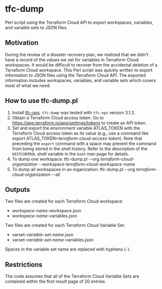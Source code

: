 # tfc-dump
Perl script using the Terraform Cloud API to export workspaces, variables, and variable sets to JSON files.

## Motivation
During the review of a disaster recovery plan, we realized that we didn't have a
record of the values we set for variables in Terraform Cloud workspaces.
It would be difficult to recover from the accidental deletion of a Terraform
Cloud workspace.
This Perl script was quickly written to export information to JSON files
using the Terraform Cloud API.
The exported information includes workspaces, variables, and variable sets
which covers most of what we need.

## How to use tfc-dump.pl
1. Install [tfc-ops](https://github.com/silinternational/tfc-ops). `tfc-dump`
was tested with `tfc-ops` version 3.1.2.
2. Obtain a Terraform Cloud access token. Go to https://app.terraform.io/app/settings/tokens to create an API token.
3. Set and export the environment variable ATLAS\_TOKEN with the Terraform Cloud access token as its value (e.g., use a command like export ATLAS\_TOKEN=_terraform-cloud-access-token_). Note that preceding the `export` command with a space may prevent the command from being stored in the shell history. Refer to the description of the `HISTCONTROL` shell variable in the `bash` man page for details.
4. To dump one workspace:
tfc-dump.pl --org _terraform-cloud-organization_ --workspace _terraform-cloud-workspace-name_
5. To dump all workspaces in an organization:
tfc-dump.pl --org _terraform-cloud-organization_ --all

## Outputs
Two files are created for each Terraform Cloud workspace:

- _workspace-name_-workspace.json
- _workspace-name_-variables.json

Two files are created for each Terraform Cloud Variable Set:

- varset-_variable-set-name_.json
- varset-_variable-set-name_-variables.json

Spaces in the variable set name are replaced with hyphens (`-`).

## Restrictions
The code assumes that all of the Terraform Cloud Variable Sets are contained
within the first result page of 20 entries.
